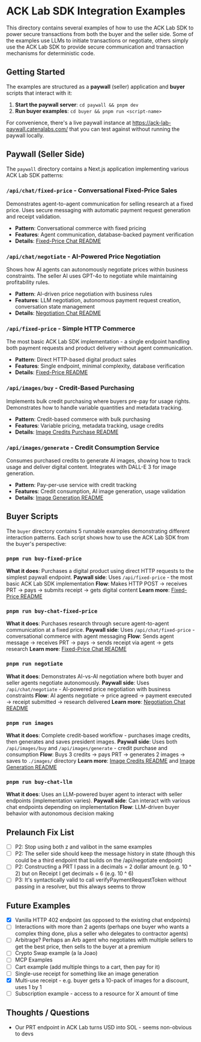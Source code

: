 # ACK Lab SDK Integration Examples

This directory contains several examples of how to use the ACK Lab SDK to power secure transactions from both the buyer and the seller side. Some of the examples use LLMs to initiate transactions or negotiate, others simply use the ACK Lab SDK to provide secure communication and transaction mechanisms for deterministic code.

## Getting Started

The examples are structured as a **paywall** (seller) application and **buyer** scripts that interact with it:

1. **Start the paywall server**: `cd paywall && pnpm dev`
2. **Run buyer examples**: `cd buyer && pnpm run <script-name>`

For convenience, there's a live paywall instance at https://ack-lab-paywall.catenalabs.com/ that you can test against without running the paywall locally.

## Paywall (Seller Side)

The `paywall` directory contains a Next.js application implementing various ACK Lab SDK patterns:

### `/api/chat/fixed-price` - Conversational Fixed-Price Sales

Demonstrates agent-to-agent communication for selling research at a fixed price. Uses secure messaging with automatic payment request generation and receipt validation.

- **Pattern**: Conversational commerce with fixed pricing
- **Features**: Agent communication, database-backed payment verification
- **Details**: [Fixed-Price Chat README](paywall/app/api/chat/fixed-price/README.md)

### `/api/chat/negotiate` - AI-Powered Price Negotiation

Shows how AI agents can autonomously negotiate prices within business constraints. The seller AI uses GPT-4o to negotiate while maintaining profitability rules.

- **Pattern**: AI-driven price negotiation with business rules
- **Features**: LLM negotiation, autonomous payment request creation, conversation state management
- **Details**: [Negotiation Chat README](paywall/app/api/chat/negotiate/README.md)

### `/api/fixed-price` - Simple HTTP Commerce

The most basic ACK Lab SDK implementation - a single endpoint handling both payment requests and product delivery without agent communication.

- **Pattern**: Direct HTTP-based digital product sales
- **Features**: Single endpoint, minimal complexity, database verification
- **Details**: [Fixed-Price README](paywall/app/api/fixed-price/README.md)

### `/api/images/buy` - Credit-Based Purchasing

Implements bulk credit purchasing where buyers pre-pay for usage rights. Demonstrates how to handle variable quantities and metadata tracking.

- **Pattern**: Credit-based commerce with bulk purchasing
- **Features**: Variable pricing, metadata tracking, usage credits
- **Details**: [Image Credits Purchase README](paywall/app/api/images/buy/README.md)

### `/api/images/generate` - Credit Consumption Service

Consumes purchased credits to generate AI images, showing how to track usage and deliver digital content. Integrates with DALL-E 3 for image generation.

- **Pattern**: Pay-per-use service with credit tracking
- **Features**: Credit consumption, AI image generation, usage validation
- **Details**: [Image Generation README](paywall/app/api/images/generate/README.md)

## Buyer Scripts

The `buyer` directory contains 5 runnable examples demonstrating different interaction patterns. Each script shows how to use the ACK Lab SDK from the buyer's perspective:

### `pnpm run buy-fixed-price`

**What it does**: Purchases a digital product using direct HTTP requests to the simplest paywall endpoint.
**Paywall side**: Uses `/api/fixed-price` - the most basic ACK Lab SDK implementation
**Flow**: Makes HTTP POST → receives PRT → pays → submits receipt → gets digital content
**Learn more**: [Fixed-Price README](paywall/app/api/fixed-price/README.md)

### `pnpm run buy-chat-fixed-price`

**What it does**: Purchases research through secure agent-to-agent communication at a fixed price.
**Paywall side**: Uses `/api/chat/fixed-price` - conversational commerce with agent messaging
**Flow**: Sends agent message → receives PRT → pays → sends receipt via agent → gets research
**Learn more**: [Fixed-Price Chat README](paywall/app/api/chat/fixed-price/README.md)

### `pnpm run negotiate`

**What it does**: Demonstrates AI-vs-AI negotiation where both buyer and seller agents negotiate autonomously.
**Paywall side**: Uses `/api/chat/negotiate` - AI-powered price negotiation with business constraints
**Flow**: AI agents negotiate → price agreed → payment executed → receipt submitted → research delivered
**Learn more**: [Negotiation Chat README](paywall/app/api/chat/negotiate/README.md)

### `pnpm run images`

**What it does**: Complete credit-based workflow - purchases image credits, then generates and saves president images.
**Paywall side**: Uses both `/api/images/buy` and `/api/images/generate` - credit purchase and consumption
**Flow**: Buys 3 credits → pays PRT → generates 2 images → saves to `./images/` directory
**Learn more**: [Image Credits README](paywall/app/api/images/buy/README.md) and [Image Generation README](paywall/app/api/images/generate/README.md)

### `pnpm run buy-chat-llm`

**What it does**: Uses an LLM-powered buyer agent to interact with seller endpoints (implementation varies).
**Paywall side**: Can interact with various chat endpoints depending on implementation
**Flow**: LLM-driven buyer behavior with autonomous decision making

## Prelaunch Fix List

- [ ] P2: Stop using both z and valibot in the same examples
- [ ] P2: The seller side should keep the message history in state (though this could be a third endpoint that builds on the /api/negotiate endpoint)
- [ ] P2: Constructing a PRT I pass in a decimals = 2 dollar amount (e.g. 10 ^ 2) but on Receipt I get decimals = 6 (e.g. 10 ^ 6)
- [ ] P3: It's syntactically valid to call verifyPaymentRequestToken without passing in a resolver, but this always seems to throw

## Future Examples

- [x] Vanilla HTTP 402 endpoint (as opposed to the existing chat endpoints)
- [ ] Interactions with more than 2 agents (perhaps one buyer who wants a complex thing done, plus a seller who delegates to contractor agents)
- [ ] Arbitrage? Perhaps an Arb agent who negotiates with multiple sellers to get the best price, then sells to the buyer at a premium
- [ ] Crypto Swap example (a la Joao)
- [ ] MCP Examples
- [ ] Cart example (add multiple things to a cart, then pay for it)
- [ ] Single-use receipt for something like an image generation
- [x] Multi-use receipt - e.g. buyer gets a 10-pack of images for a discount, uses 1 by 1
- [ ] Subscription example - access to a resource for X amount of time

## Thoughts / Questions

- Our PRT endpoint in ACK Lab turns USD into SOL - seems non-obvious to devs
